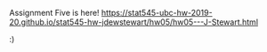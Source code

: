 Assignment Five is here! https://stat545-ubc-hw-2019-20.github.io/stat545-hw-jdewstewart/hw05/hw05---J-Stewart.html

:) 
